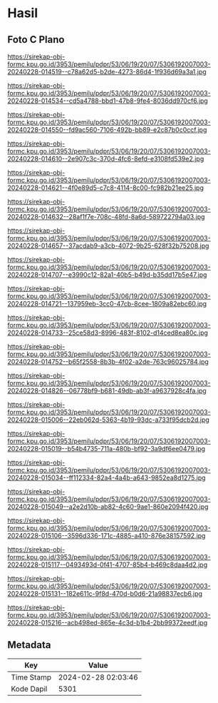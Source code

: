 # Hasil

## Foto C Plano

https://sirekap-obj-formc.kpu.go.id/3953/pemilu/pdpr/53/06/19/20/07/5306192007003-20240228-014519--c78a62d5-b2de-4273-86d4-1f936d69a3a1.jpg

https://sirekap-obj-formc.kpu.go.id/3953/pemilu/pdpr/53/06/19/20/07/5306192007003-20240228-014534--cd5a4788-bbd1-47b8-9fe4-8036dd970cf6.jpg

https://sirekap-obj-formc.kpu.go.id/3953/pemilu/pdpr/53/06/19/20/07/5306192007003-20240228-014550--fd9ac560-7106-492b-bb89-e2c87b0c0ccf.jpg

https://sirekap-obj-formc.kpu.go.id/3953/pemilu/pdpr/53/06/19/20/07/5306192007003-20240228-014610--2e907c3c-370d-4fc6-8efd-e3108fd539e2.jpg

https://sirekap-obj-formc.kpu.go.id/3953/pemilu/pdpr/53/06/19/20/07/5306192007003-20240228-014621--4f0e89d5-c7c8-4114-8c00-fc982b21ee25.jpg

https://sirekap-obj-formc.kpu.go.id/3953/pemilu/pdpr/53/06/19/20/07/5306192007003-20240228-014632--28af1f7e-708c-48fd-8a6d-589722794a03.jpg

https://sirekap-obj-formc.kpu.go.id/3953/pemilu/pdpr/53/06/19/20/07/5306192007003-20240228-014657--37acdab9-a3cb-4072-9b25-628f32b75208.jpg

https://sirekap-obj-formc.kpu.go.id/3953/pemilu/pdpr/53/06/19/20/07/5306192007003-20240228-014707--e3990c12-82a1-40b5-b49d-b35dd17b5e47.jpg

https://sirekap-obj-formc.kpu.go.id/3953/pemilu/pdpr/53/06/19/20/07/5306192007003-20240228-014721--137959eb-3cc0-47cb-8cee-1809a82ebc60.jpg

https://sirekap-obj-formc.kpu.go.id/3953/pemilu/pdpr/53/06/19/20/07/5306192007003-20240228-014733--25ce58d3-8996-483f-8102-d14ced8ea80c.jpg

https://sirekap-obj-formc.kpu.go.id/3953/pemilu/pdpr/53/06/19/20/07/5306192007003-20240228-014752--b65f2558-8b3b-4f02-a2de-763c96025784.jpg

https://sirekap-obj-formc.kpu.go.id/3953/pemilu/pdpr/53/06/19/20/07/5306192007003-20240228-014826--06778bf9-b681-49db-ab3f-a9637928c4fa.jpg

https://sirekap-obj-formc.kpu.go.id/3953/pemilu/pdpr/53/06/19/20/07/5306192007003-20240228-015006--22eb062d-5363-4b19-93dc-a733f95dcb2d.jpg

https://sirekap-obj-formc.kpu.go.id/3953/pemilu/pdpr/53/06/19/20/07/5306192007003-20240228-015019--b54b4735-711a-480b-bf92-3a9df6ee0479.jpg

https://sirekap-obj-formc.kpu.go.id/3953/pemilu/pdpr/53/06/19/20/07/5306192007003-20240228-015034--ff112334-82a4-4a4b-a643-9852ea8d1275.jpg

https://sirekap-obj-formc.kpu.go.id/3953/pemilu/pdpr/53/06/19/20/07/5306192007003-20240228-015049--a2e2d10b-ab82-4c60-9ae1-860e2094f420.jpg

https://sirekap-obj-formc.kpu.go.id/3953/pemilu/pdpr/53/06/19/20/07/5306192007003-20240228-015106--3596d336-171c-4885-a410-876e38157592.jpg

https://sirekap-obj-formc.kpu.go.id/3953/pemilu/pdpr/53/06/19/20/07/5306192007003-20240228-015117--0493493d-0f41-4707-85b4-b469c8daa4d2.jpg

https://sirekap-obj-formc.kpu.go.id/3953/pemilu/pdpr/53/06/19/20/07/5306192007003-20240228-015131--182e611c-9f8d-470d-b0d6-21a98837ecb6.jpg

https://sirekap-obj-formc.kpu.go.id/3953/pemilu/pdpr/53/06/19/20/07/5306192007003-20240228-015216--acb498ed-865e-4c3d-b1b4-2bb99372eedf.jpg


## Metadata

| Key        | Value               |
| ---------- | ------------------- |
| Time Stamp | 2024-02-28 02:03:46 |
| Kode Dapil | 5301                |



